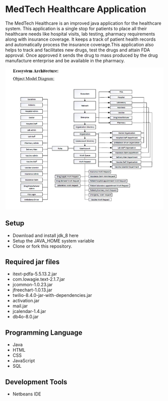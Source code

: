 # MedTech Healthcare Application

The MedTech Healthcare is an improved java application for the healthcare system. This application is a single stop for patients to place all their healthcare needs like hospital visits, lab testing, pharmacy requirements along with insurance coverage. It keeps a track of patient health records and automatically process the insurance coverage.This application also helps to track and facilitates new drugs, test the drugs and attain FDA approval. Once approved it sends the drug to mass produced by the drug manufacture enterprise and be available in the pharmacy.

![MedTech Healthcare Application](demo/p3.JPG)

## Setup

- Download and install jdk_8 here
- Setup the JAVA_HOME system variable
- Clone or fork this repository.

## Required jar files
- itext-pdfa-5.5.13.2.jar
- com.lowagie.text-2.1.7.jar
- jcommon-1.0.23.jar
- jfreechart-1.0.13.jar
- twilio-8.4.0-jar-with-dependencies.jar
- activation.jar
- mail.jar
- jcalendar-1.4.jar
- db4o-8.0.jar

## Programming Language 
- Java 
- HTML
- CSS
- JavaScript
- SQL

## Development Tools
- Netbeans IDE

